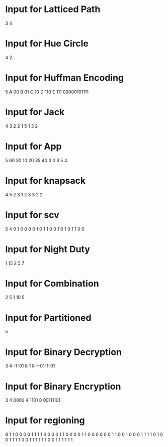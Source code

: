 # Input for Latticed Path
3 4


# Input for Hue Circle
4
2

# Input for Huffman Encoding
5
A 00
B 01
C 10
D 110
E 111
00000101111

# Input for Jack
4 3
2 2 1 5
1
3
2


# Input for App
5 60
30 10 20 35 40
3 0 3 5 4

# Input for knapsack
4 5
2 3
1 2
3 3
2 2


# Input for scv
5 4
0 1 0 0
0 0 1 0
1 1 0 0
1 0 1 0
1 1 0 0

# Input for Night Duty
1 15
2 5 7

# Input for Combination
2
5 1
10 5

# Input for Partitioned
5

# Input for Binary Decryption
3
4
-1-01
8
1
8
--01-1-01

# Input for Binary Encryption
3
4
0000
4
1101
8
00111101


# Input for regioning
8
1 1 0 0 0 0 1 1
1 1 0 0 0 0 1 1
0 0 0 0 1 1 0 0 
0 0 0 0 1 1 0 0 
1 0 0 0 1 1 1 1
0 1 0 0 1 1 1 1
0 0 1 1 1 1 1 1
0 0 1 1 1 1 1 1
